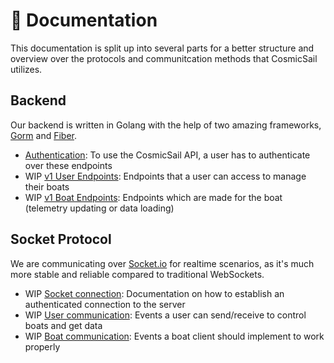 # 📖 Documentation

This documentation is split up into several parts for a better structure and overview
over the protocols and communitcation methods that CosmicSail utilizes.

## Backend

Our backend is written in Golang with the help of two amazing frameworks,
[Gorm](https://gorm.io) and [Fiber](https://gofiber.io).

- [Authentication](https://github.com/Adwirawien/CosmicSail/blob/feature/docs/docs/backend/Authentication.md): To use the CosmicSail API, a user has to authenticate over these endpoints
- WIP [v1 User Endpoints](): Endpoints that a user can access to manage their boats
- WIP [v1 Boat Endpoints](): Endpoints which are made for the boat (telemetry updating or data loading)

## Socket Protocol

We are communicating over [Socket.io](https://socket.io) for realtime scenarios,
as it's much more stable and reliable compared to traditional WebSockets.

- WIP [Socket connection](): Documentation on how to establish an authenticated connection to the server
- WIP [User communication](): Events a user can send/receive to control boats and get data
- WIP [Boat communication](): Events a boat client should implement to work properly
